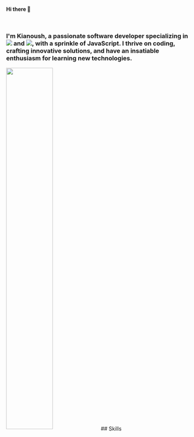 <p><strong align="center"> Hi there 👋 </strong></p><br/>
<h3>
  I'm Kianoush, a passionate software developer
    specializing in <img src="https://img.shields.io/badge/Python-blue?style=flat&logo=python&logoColor=white" /> and <img src="https://img.shields.io/badge/Django-green?style=flat&logo=django&logoColor=white
" />, with a sprinkle of JavaScript.
    I thrive on coding, crafting innovative solutions, and have an insatiable
    enthusiasm for learning new technologies.

</h3>
<img align="center" width="50%" src="https://github-readme-stats.vercel.app/api?username=kianoushmahboob&theme=dark&show_icons=true&rank_icon=github&include_all_commits=true&hide=stars,contribs" />
## Skills

<!--
**kianoushmahboob/kianoushmahboob** is a ✨ _special_ ✨ repository because its `README.md` (this file) appears on your GitHub profile.

Here are some ideas to get you started:

- 🔭 I’m currently working on ...
- 🌱 I’m currently learning ...
- 👯 I’m looking to collaborate on ...
- 🤔 I’m looking for help with ...
- 💬 Ask me about ...
- 📫 How to reach me: ...
- 😄 Pronouns: ...
- ⚡ Fun fact: ...
-->
